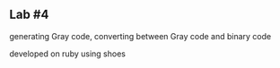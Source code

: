 Lab #4
---
generating Gray code, converting between Gray code and binary code

developed on ruby using shoes
